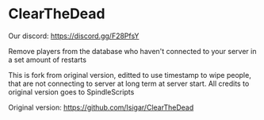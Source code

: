 # ClearTheDead
Our discord: https://discord.gg/F28PfsY

Remove players from the database who haven't connected to your server in a set amount of restarts

This is fork from original version, editted to use timestamp to wipe people, that are not connecting to server at long term at server start.
All credits to original version goes to SpindleScripts

Original version: https://github.com/Isigar/ClearTheDead